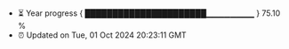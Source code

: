 - ⏳ Year progress { ██████████████████████▁▁▁▁▁▁▁▁ } 75.10 %
- ⏰ Updated on Tue, 01 Oct 2024 20:23:11 GMT

